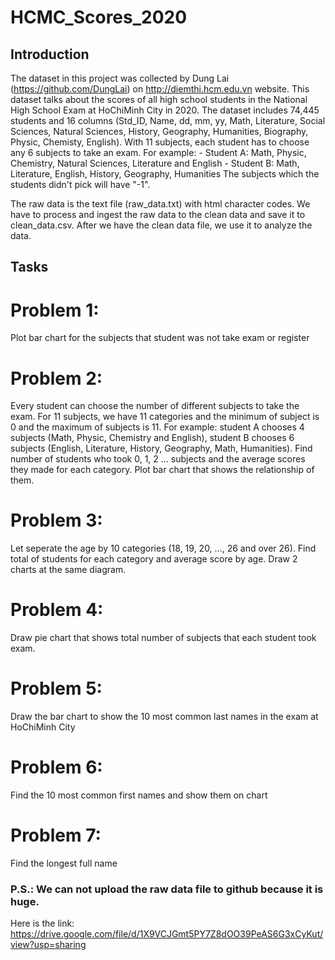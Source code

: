 # HCMC_Scores_2020

## Introduction

The dataset in this project was collected by Dung Lai (https://github.com/DungLai) on http://diemthi.hcm.edu.vn website. This dataset talks about the scores of all high school students in the National High School Exam at HoChiMinh City in 2020. 
The dataset includes 74,445 students and 16 columns (Std_ID, Name, dd, mm, yy, Math, Literature, Social Sciences, Natural Sciences, History, Geography, Humanities, Biography, Physic, Chemisty, English).
With 11 subjects, each student has to choose any 6 subjects to take an exam. 
    For example: 
      - Student A: Math, Physic, Chemistry, Natural Sciences, Literature and English
      - Student B: Math, Literature, English, History, Geography, Humanities
The subjects which the students didn't pick will have "-1".

The raw data is the text file (raw_data.txt) with html character codes. We have to process and ingest the raw data to the clean data and save it to clean_data.csv. After we have the clean data file, we use it to analyze the data.

## Tasks

# Problem 1: 
Plot bar chart for the subjects that student was not take exam or register
# Problem 2: 
Every student can choose the number of different subjects to take the exam. For 11 subjects, we have 11 categories and the minimum of subject is 0 and the maximum of subjects is 11. For example: student A chooses 4 subjects (Math, Physic, Chemistry and English), student B chooses 6 subjects (English, Literature, History, Geography, Math, Humanities). Find number of students who took 0, 1, 2 ... subjects and the average scores they made for each category. Plot bar chart that shows the relationship of them.
# Problem 3: 
Let seperate the age by 10 categories (18, 19, 20, ..., 26 and over 26). Find total of students for each category and average score by age. Draw 2 charts at the same diagram.
# Problem 4: 
Draw pie chart that shows total number of subjects that each student took exam.
# Problem 5: 
Draw the bar chart to show the 10 most common last names in the exam at HoChiMinh City
# Problem 6: 
Find the 10 most common first names and show them on chart
# Problem 7: 
Find the longest full name 

### P.S.: We can not upload the raw data file to github because it is huge. 
Here is the link: 
    https://drive.google.com/file/d/1X9VCJGmt5PY7Z8dOO39PeAS6G3xCyKut/view?usp=sharing
